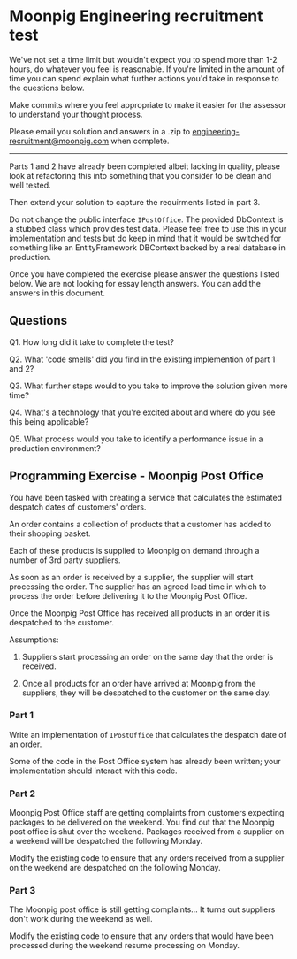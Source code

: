# Moonpig Engineering recruitment test

We've not set a time limit but wouldn't expect you to spend more than 1-2 
hours, do whatever you feel is reasonable. If you're limited in the amount 
of time you can spend explain what further actions you'd take in response to
the questions below.

Make commits where you feel appropriate to make it easier for the assessor to 
understand your thought process. 

Please email you solution and answers in a .zip to 
engineering-recruitment@moonpig.com when complete.

---

Parts 1 and 2 have already been completed albeit lacking in quality, please 
look at refactoring this into something that you consider to be clean and
well tested.

Then extend your solution to capture the requirments listed in part 3.

Do not change the public interface `IPostOffice`. The provided DbContext
is a stubbed class which provides test data. Please feel free to use this
in your implementation and tests but do keep in mind that it would be 
switched for something like an EntityFramework DBContext backed by a 
real database in production.

Once you have completed the exercise please answer the questions listed below. 
We are not looking for essay length answers. You can add the answers in this document.

## Questions

Q1. How long did it take to complete the test?

Q2. What 'code smells' did you find in the existing implemention of part 1 and 2?

Q3. What further steps would to you take to improve the solution given more time?

Q4. What's a technology that you're excited about and where do you see this being applicable?

Q5. What process would you take to identify a performance issue in a production environment? 

## Programming Exercise - Moonpig Post Office

You have been tasked with creating a service that calculates the estimated 
despatch dates of customers' orders. 

An order contains a collection of products that a customer has added to their 
shopping basket. 

Each of these products is supplied to Moonpig on demand through a number of 
3rd party suppliers.

As soon as an order is received by a supplier, the supplier will start 
processing the order. The supplier has an agreed lead time in which to 
process the order before delivering it to the Moonpig Post Office.

Once the Moonpig Post Office has received all products in an order it is 
despatched to the customer.  

Assumptions:

1. Suppliers start processing an order on the same day that the order is 
received.

2. Once all products for an order have arrived at Moonpig from the suppliers, 
they will be despatched to the customer on the same day.

### Part 1

Write an implementation of `IPostOffice` that calculates the despatch date 
of an order. 

Some of the code in the Post Office system has already been written; your 
implementation should interact with this code.


### Part 2

Moonpig Post Office staff are getting complaints from customers expecting 
packages to be delivered on the weekend. You find out that the Moonpig post
office is shut over the weekend. Packages received from a supplier on a weekend 
will be despatched the following Monday.

Modify the existing code to ensure that any orders received from a supplier
on the weekend are despatched on the following Monday.

### Part 3

The Moonpig post office is still getting complaints... It turns out suppliers 
don't work during the weekend as well.

Modify the existing code to ensure that any orders that would have been processed
during the weekend resume processing on Monday.
